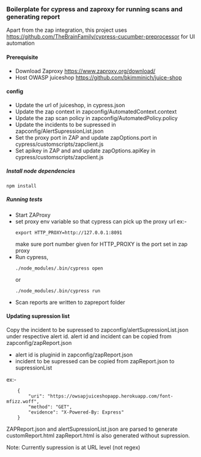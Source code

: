 ### Boilerplate for cypress and zaproxy for running scans and generating report

Apart from the zap integration, this project uses https://github.com/TheBrainFamily/cypress-cucumber-preprocessor for UI automation

#### Prerequisite
* Download Zaproxy  https://www.zaproxy.org/download/
* Host OWASP juiceshop  https://github.com/bkimminich/juice-shop


#### config
* Update the url of juiceshop, in cypress.json
* Update the zap context in zapconfig/AutomatedContext.context
* Update the zap scan policy in zapconfig/AutomatedPolicy.policy
* Update the incidents to be supressed in zapconfig/AlertSupressionList.json
* Set the proxy port in ZAP and update zapOptions.port in cypress/customscripts/zapclient.js
* Set apikey in ZAP and and update zapOptions.apiKey in cypress/customscripts/zapclient.js


##### Install node dependencies
```
npm install
```

##### Running tests
* Start ZAProxy
* set proxy env variable so that cypress can pick up the proxy url
   ex:- 
    ```
    export HTTP_PROXY=http://127.0.0.1:8091
    ```
    make sure port number given for HTTP_PROXY is the port set in zap proxy
* Run cypress,
    ```
    ./node_modules/.bin/cypress open 
    ```
    or
    ```
    ./node_modules/.bin/cypress run
    ```
* Scan reports are written to zapreport folder

#### Updating supression list
Copy the incident to be supressed to zapconfig/alertSupressionList.json under respective alert id. alert id and incident can be copied from zapconfig/zapReport.json

* alert id is pluginid in zapconfig/zapReport.json
* incident to be supressed can be copied from zapReport.json to supressionList

ex:-
```
    {
        "uri": "https://owsapjuiceshopapp.herokuapp.com/font-mfizz.woff",
        "method": "GET",
        "evidence": "X-Powered-By: Express"
    }
```

ZAPReport.json and alertSupressionList.json are parsed to generate customReport.html
zapReport.html is also generated without supression. 

Note: Currently supression is at URL level (not regex)
